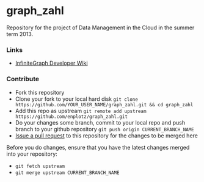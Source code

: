 graph_zahl
==========

Repository for the project of Data Management in the Cloud in the summer term 2013.


### Links
- [InfiniteGraph Developer Wiki][0]
 

### Contribute

- Fork this repository
- Clone your fork to your local hard disk `git clone https://github.com/YOUR_USER_NAME/graph_zahl.git && cd graph_zahl`
- Add this repo as upstream `git remote add upstream https://github.com/enplotz/graph_zahl.git`
- Do your changes some branch, commit to your local repo and push branch to your github repository `git push origin CURRENT_BRANCH_NAME`
- [Issue a pull request][1] to this repository for the changes to be merged here

Before you do changes, ensure that you have the latest changes merged into your repository:
- `git fetch upstream`
- `git merge upstream CURRENT_BRANCH_NAME`


[0]: http://wiki.infinitegraph.com/3.1/w/index.php?title=InfiniteGraph_Developer_Site
[1]: https://help.github.com/articles/using-pull-requests
